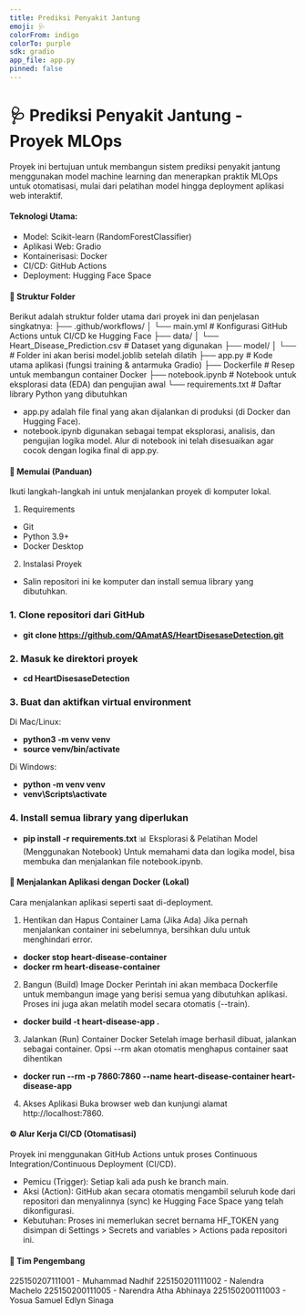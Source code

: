 ```yaml
---
title: Prediksi Penyakit Jantung
emoji: 🩺
colorFrom: indigo
colorTo: purple
sdk: gradio
app_file: app.py
pinned: false
---
```


# 🩺 Prediksi Penyakit Jantung - Proyek MLOps

Proyek ini bertujuan untuk membangun sistem prediksi penyakit jantung menggunakan model machine learning dan menerapkan praktik MLOps untuk otomatisasi, mulai dari pelatihan model hingga deployment aplikasi web interaktif.

#### Teknologi Utama:

- Model: Scikit-learn (RandomForestClassifier)
- Aplikasi Web: Gradio
- Kontainerisasi: Docker
- CI/CD: GitHub Actions
- Deployment: Hugging Face Space

#### 📁 Struktur Folder

Berikut adalah struktur folder utama dari proyek ini dan penjelasan singkatnya:
├── .github/workflows/
│ └── main.yml # Konfigurasi GitHub Actions untuk CI/CD ke Hugging Face
├── data/
│ └── Heart_Disease_Prediction.csv # Dataset yang digunakan
├── model/
│ └── # Folder ini akan berisi model.joblib setelah dilatih
├── app.py # Kode utama aplikasi (fungsi training & antarmuka Gradio)
├── Dockerfile # Resep untuk membangun container Docker
├── notebook.ipynb # Notebook untuk eksplorasi data (EDA) dan pengujian awal
└── requirements.txt # Daftar library Python yang dibutuhkan

- app.py adalah file final yang akan dijalankan di produksi (di Docker dan Hugging Face).
- notebook.ipynb digunakan sebagai tempat eksplorasi, analisis, dan pengujian logika model. Alur di notebook ini telah disesuaikan agar cocok dengan logika final di app.py.

#### 🚀 Memulai (Panduan)

Ikuti langkah-langkah ini untuk menjalankan proyek di komputer lokal.

1. Requirements

- Git
- Python 3.9+
- Docker Desktop

2. Instalasi Proyek

- Salin repositori ini ke komputer dan install semua library yang dibutuhkan.

### 1. Clone repositori dari GitHub

- **git clone https://github.com/QAmatAS/HeartDisesaseDetection.git**

### 2. Masuk ke direktori proyek

- **cd HeartDisesaseDetection**

### 3. Buat dan aktifkan virtual environment

Di Mac/Linux:

- **python3 -m venv venv**
- **source venv/bin/activate**

Di Windows:

- **python -m venv venv**
- **venv\Scripts\activate**

### 4. Install semua library yang diperlukan

- **pip install -r requirements.txt**
  📊 Eksplorasi & Pelatihan Model (Menggunakan Notebook)
  Untuk memahami data dan logika model, bisa membuka dan menjalankan file notebook.ipynb.

#### 🐳 Menjalankan Aplikasi dengan Docker (Lokal)

Cara menjalankan aplikasi seperti saat di-deployment.

1. Hentikan dan Hapus Container Lama (Jika Ada)
   Jika pernah menjalankan container ini sebelumnya, bersihkan dulu untuk menghindari error.

- **docker stop heart-disease-container**
- **docker rm heart-disease-container**

2. Bangun (Build) Image Docker
   Perintah ini akan membaca Dockerfile untuk membangun image yang berisi semua yang dibutuhkan aplikasi. Proses ini juga akan melatih model secara otomatis (--train).

- **docker build -t heart-disease-app .**

3. Jalankan (Run) Container Docker
   Setelah image berhasil dibuat, jalankan sebagai container.
   Opsi --rm akan otomatis menghapus container saat dihentikan

- **docker run --rm -p 7860:7860 --name heart-disease-container heart-disease-app**

4. Akses Aplikasi
   Buka browser web dan kunjungi alamat http://localhost:7860.

#### ⚙️ Alur Kerja CI/CD (Otomatisasi)

Proyek ini menggunakan GitHub Actions untuk proses Continuous Integration/Continuous Deployment (CI/CD).

- Pemicu (Trigger): Setiap kali ada push ke branch main.
- Aksi (Action): GitHub akan secara otomatis mengambil seluruh kode dari repositori dan menyalinnya (sync) ke Hugging Face Space yang telah dikonfigurasi.
- Kebutuhan: Proses ini memerlukan secret bernama HF_TOKEN yang disimpan di Settings > Secrets and variables > Actions pada repositori ini.

#### 👥 Tim Pengembang

225150207111001 - Muhammad Nadhif
225150201111002 - Nalendra Machelo
225150200111005 - Narendra Atha Abhinaya
225150200111003 - Yosua Samuel Edlyn Sinaga
